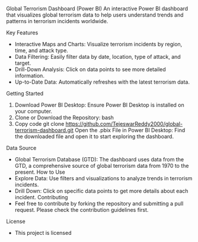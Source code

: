 Global Terrorism Dashboard (Power BI)
An interactive Power BI dashboard that visualizes global terrorism data to help users understand trends and patterns in terrorism incidents worldwide.

Key Features
* Interactive Maps and Charts: Visualize terrorism incidents by region, time, and attack type.
* Data Filtering: Easily filter data by date, location, type of attack, and target.
* Drill-Down Analysis: Click on data points to see more detailed information.
* Up-to-Date Data: Automatically refreshes with the latest terrorism data.
  
Getting Started

1. Download Power BI Desktop: Ensure Power BI Desktop is installed on your computer.
2. Clone or Download the Repository:
bash
3. Copy code
git clone https://github.com/TejeswarReddy2000/global-terrorism-dashboard.git
Open the .pbix File in Power BI Desktop: Find the downloaded file and open it to start exploring the dashboard.

Data Source

* Global Terrorism Database (GTD): The dashboard uses data from the GTD, a comprehensive source of global terrorism data from 1970 to the present.
How to Use
* Explore Data: Use filters and visualizations to analyze trends in terrorism incidents.
* Drill Down: Click on specific data points to get more details about each incident.
Contributing
* Feel free to contribute by forking the repository and submitting a pull request. Please check the contribution guidelines first.
  
License

* This project is licensed 
